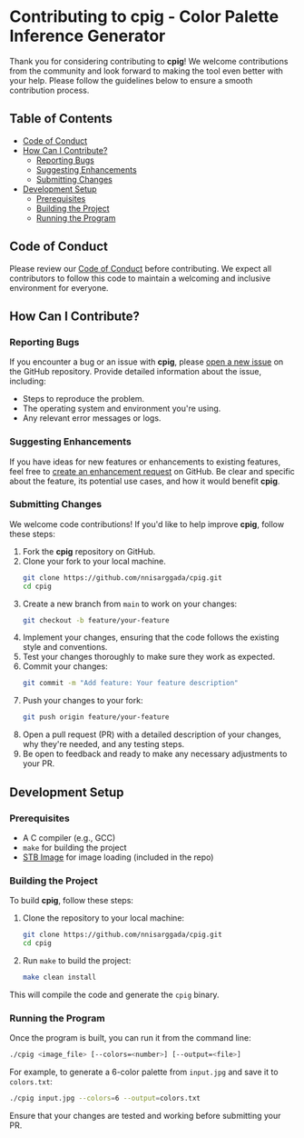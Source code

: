 # Contributing to cpig - Color Palette Inference Generator

Thank you for considering contributing to **cpig**! We welcome contributions from the community and look forward to making the tool even better with your help. Please follow the guidelines below to ensure a smooth contribution process.

## Table of Contents

- [Code of Conduct](#code-of-conduct)
- [How Can I Contribute?](#how-can-i-contribute)
  - [Reporting Bugs](#reporting-bugs)
  - [Suggesting Enhancements](#suggesting-enhancements)
  - [Submitting Changes](#submitting-changes)
- [Development Setup](#development-setup)
  - [Prerequisites](#prerequisites)
  - [Building the Project](#building-the-project)
  - [Running the Program](#running-the-program)

## Code of Conduct

Please review our [Code of Conduct](CODE_OF_CONDUCT.md) before contributing. We expect all contributors to follow this code to maintain a welcoming and inclusive environment for everyone.

## How Can I Contribute?

### Reporting Bugs

If you encounter a bug or an issue with **cpig**, please [open a new issue](https://github.com/nnisarggada/cpig/issues/new) on the GitHub repository. Provide detailed information about the issue, including:

- Steps to reproduce the problem.
- The operating system and environment you're using.
- Any relevant error messages or logs.

### Suggesting Enhancements

If you have ideas for new features or enhancements to existing features, feel free to [create an enhancement request](https://github.com/nnisarggada/cpig/issues/new) on GitHub. Be clear and specific about the feature, its potential use cases, and how it would benefit **cpig**.

### Submitting Changes

We welcome code contributions! If you'd like to help improve **cpig**, follow these steps:

1. Fork the **cpig** repository on GitHub.
2. Clone your fork to your local machine.
   ```bash
   git clone https://github.com/nnisarggada/cpig.git
   cd cpig
   ```
3. Create a new branch from `main` to work on your changes:
   ```bash
   git checkout -b feature/your-feature
   ```
4. Implement your changes, ensuring that the code follows the existing style and conventions.
5. Test your changes thoroughly to make sure they work as expected.
6. Commit your changes:
   ```bash
   git commit -m "Add feature: Your feature description"
   ```
7. Push your changes to your fork:
   ```bash
   git push origin feature/your-feature
   ```
8. Open a pull request (PR) with a detailed description of your changes, why they're needed, and any testing steps.
9. Be open to feedback and ready to make any necessary adjustments to your PR.

## Development Setup

### Prerequisites

- A C compiler (e.g., GCC)
- `make` for building the project
- [STB Image](https://github.com/nothings/stb) for image loading (included in the repo)

### Building the Project

To build **cpig**, follow these steps:

1. Clone the repository to your local machine:

   ```bash
   git clone https://github.com/nnisarggada/cpig.git
   cd cpig
   ```

2. Run `make` to build the project:
   ```bash
   make clean install
   ```

This will compile the code and generate the `cpig` binary.

### Running the Program

Once the program is built, you can run it from the command line:

```bash
./cpig <image_file> [--colors=<number>] [--output=<file>]
```

For example, to generate a 6-color palette from `input.jpg` and save it to `colors.txt`:

```bash
./cpig input.jpg --colors=6 --output=colors.txt
```

Ensure that your changes are tested and working before submitting your PR.
